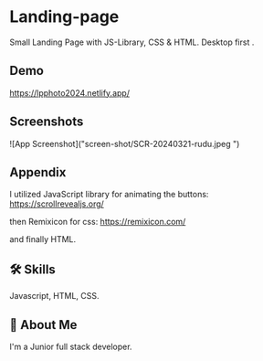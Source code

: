 
# Landing-page

Small Landing Page with JS-Library, CSS & HTML.
Desktop first .

## Demo
https://lpphoto2024.netlify.app/
## Screenshots

![App Screenshot]("screen-shot/SCR-20240321-rudu.jpeg ")


## Appendix

I utilized JavaScript library for animating the buttons: https://scrollrevealjs.org/

then Remixicon for css:
https://remixicon.com/

and finally HTML.



## 🛠 Skills
Javascript, HTML, CSS.


## 🚀 About Me
I'm a Junior full stack developer.
